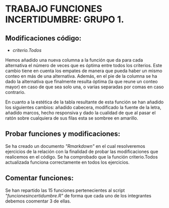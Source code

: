 # TRABAJO FUNCIONES INCERTIDUMBRE: GRUPO 1.
 
 ## Modificaciones código:
 
 * *criterio.Todos*
 
Hemos añadido una nueva columna a la función que da para cada alternativa el número de veces que es óptima entre todos los criterios. Este cambio tiene en cuenta los empates de manera que pueda haber un mismo conteo en más de una alternativa.
Además, en el pie de la columna se ha dado la alternativa que finalmente resulta óptima (la que reune un conteo mayor) en caso de que sea solo una, o varias separadas por comas en caso contrario.

En cuanto a la estética de la tabla resultante de esta función se han añadido los siguientes cambios: añadido cabecera, modificado la fuente de la letra, añadido marcos, 
hecho responsiva y dado la cualidad de que al pasar el ratón sobre cualquiera de sus filas esta se sombree en amarillo.
 
 ## Probar funciones y modificaciones:
 
 Se ha creado un documento *"Rmarkdown"* en el cual resolveremos ejercicios de la relación con la finalidad de probar las modificaciones que realicemos en el código.
 Se ha comprobado que la función criterio.Todos actualizada funciona correctamente en todos los ejercicios.
 
 ## Comentar funciones:
 
 Se han repartido las 15 funciones pertenecientes al script *"funcionesincertidumbre.R"* de forma que cada uno de los integrantes debemos coomentar 3 de ellas.
 
